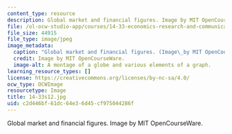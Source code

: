 ```yaml
---
content_type: resource
description: Global market and financial figures. Image by MIT OpenCourseWare.
file: /ol-ocw-studio-app/courses/14-33-economics-research-and-communication-spring-2012/c2d446bf61dc64e36d45cf975044286f_14-33s12.jpg
file_size: 44915
file_type: image/jpeg
image_metadata:
  caption: "Global market and financial figures. (Image\_by MIT OpenCourseWare.)"
  credit: Image by MIT OpenCourseWare.
  image-alt: A montage of a globe and various elements of a graph.
learning_resource_types: []
license: https://creativecommons.org/licenses/by-nc-sa/4.0/
ocw_type: OCWImage
resourcetype: Image
title: 14-33s12.jpg
uid: c2d446bf-61dc-64e3-6d45-cf975044286f
---
```

Global market and financial figures. Image by MIT OpenCourseWare.